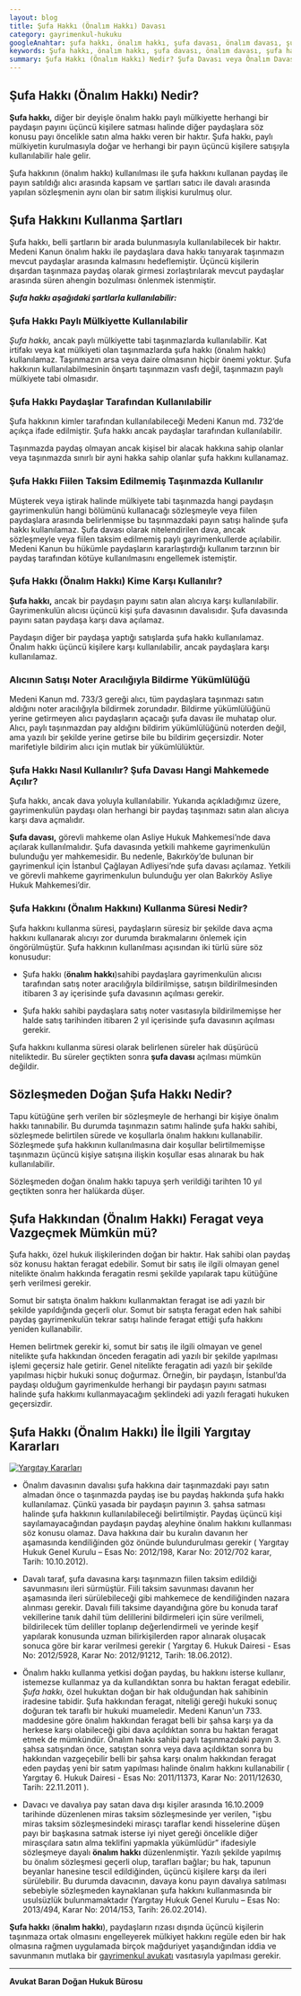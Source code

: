 ```yaml
---
layout: blog
title: Şufa Hakkı (Önalım Hakkı) Davası
category: gayrimenkul-hukuku
googleAnahtar: şufa hakkı, önalım hakkı, şufa davası, önalım davası, şufa hakkını kullanma süresi, avukat, gayrimenkul avukatı, bakırköy avukat, ataköy avukat, istanbul avukat, hukuk bürosu
keywords: Şufa hakkı, önalım hakkı, şufa davası, önalım davası, şufa hakkını kullanma süresi, avukat, gayrimenkul avukatı, bakırköy avukat, ataköy avukat, istanbul avukat, hukuk bürosu
summary: Şufa Hakkı (Önalım Hakkı) Nedir? Şufa Davası veya Önalım Davası, Şufa hakkını kullanma şartları ve Kullanma Süresi, Paydaşlar Arasında Şufa Hakkı, Noterle Bildirim Yükümlülüğü, Şufa Hakkı Yargıtay Kararları
---
```


## Şufa  Hakkı  (Önalım Hakkı) Nedir?

**Şufa hakkı,** diğer bir deyişle önalım hakkı paylı mülkiyette herhangi bir paydaşın payını üçüncü kişilere satması halinde diğer paydaşlara söz konusu payı öncelikle satın alma hakkı veren bir haktır. Şufa hakkı, paylı mülkiyetin kurulmasıyla doğar ve herhangi bir payın üçüncü kişilere satışıyla kullanılabilir hale gelir.

Şufa hakkının (önalım hakkı) kullanılması ile şufa hakkını kullanan paydaş ile payın satıldığı alıcı arasında kapsam ve şartları satıcı ile davalı arasında yapılan sözleşmenin aynı olan bir satım ilişkisi kurulmuş olur.

## Şufa Hakkını Kullanma Şartları

Şufa hakkı,  belli şartların bir arada bulunmasıyla kullanılabilecek bir haktır. Medeni Kanun önalım hakkı ile paydaşlara dava hakkı tanıyarak taşınmazın mevcut paydaşlar arasında kalmasını hedeflemiştir. Üçüncü kişilerin dışardan taşınmaza paydaş olarak girmesi zorlaştırılarak mevcut paydaşlar arasında süren ahengin bozulması önlenmek istenmiştir.

***Şufa hakkı aşağıdaki şartlarla kullanılabilir:***

### Şufa Hakkı Paylı Mülkiyette Kullanılabilir

*Şufa hakkı,* ancak paylı mülkiyette tabi taşınmazlarda kullanılabilir. Kat irtifakı veya kat mülkiyeti olan taşınmazlarda şufa hakkı (önalım hakkı) kullanılamaz. Taşınmazın arsa veya daire olmasının hiçbir önemi yoktur. Şufa hakkının kullanılabilmesinin önşartı taşınmazın vasfı değil, taşınmazın paylı mülkiyete tabi olmasıdır.

### Şufa Hakkı Paydaşlar Tarafından Kullanılabilir

Şufa hakkının kimler tarafından kullanılabileceği Medeni Kanun md. 732’de açıkça ifade edilmiştir. Şufa hakkı ancak paydaşlar tarafından kullanılabilir. 

Taşınmazda paydaş olmayan ancak kişisel bir alacak hakkına sahip olanlar veya taşınmazda sınırlı bir ayni hakka sahip olanlar şufa hakkını kullanamaz.

### Şufa Hakkı Fiilen Taksim Edilmemiş Taşınmazda Kullanılır

Müşterek veya iştirak halinde mülkiyete tabi taşınmazda hangi paydaşın gayrimenkulün hangi bölümünü kullanacağı sözleşmeyle veya fiilen paydaşlara arasında belirlenmişse bu taşınmazdaki payın satışı halinde şufa hakkı kullanılamaz. Şufa davası olarak nitelendirilen dava, ancak sözleşmeyle veya fiilen taksim edilmemiş paylı gayrimenkullerde açılabilir. Medeni Kanun  bu hükümle paydaşların kararlaştırdığı kullanım tarzının bir paydaş tarafından kötüye kullanılmasını engellemek istemiştir.

### Şufa Hakkı (Önalım Hakkı) Kime Karşı Kullanılır?

**Şufa hakkı,**  ancak bir paydaşın payını satın alan alıcıya karşı kullanılabilir. Gayrimenkulün alıcısı üçüncü kişi şufa davasının davalısıdır. Şufa davasında payını satan paydaşa karşı dava açılamaz.

Paydaşın diğer bir paydaşa yaptığı satışlarda şufa hakkı kullanılamaz. Önalım hakkı üçüncü kişilere karşı kullanılabilir, ancak paydaşlara karşı kullanılamaz.  

### Alıcının Satışı Noter Aracılığıyla Bildirme Yükümlülüğü

Medeni Kanun md. 733/3 gereği alıcı, tüm paydaşlara taşınmazı satın aldığını noter aracılığıyla bildirmek zorundadır.  Bildirme yükümlülüğünü yerine getirmeyen alıcı paydaşların açacağı şufa davası ile muhatap olur.  Alıcı, paylı taşınmazdan pay aldığını bildirim yükümlülüğünü noterden değil, ama yazılı bir şekilde yerine getirse bile bu bildirim geçersizdir. Noter marifetiyle bildirim alıcı için mutlak bir yükümlülüktür.

### Şufa Hakkı Nasıl Kullanılır? Şufa Davası Hangi Mahkemede Açılır?

Şufa hakkı, ancak dava yoluyla kullanılabilir. Yukarıda açıkladığımız üzere,  gayrimenkulün paydaşı olan herhangi bir paydaş taşınmazı satın alan alıcıya karşı dava açmalıdır.

**Şufa davası,**  görevli mahkeme olan Asliye Hukuk Mahkemesi’nde dava açılarak kullanılmalıdır. Şufa davasında yetkili mahkeme gayrimenkulün bulunduğu yer mahkemesidir. Bu nedenle, Bakırköy’de bulunan bir gayrimenkul için İstanbul Çağlayan Adliyesi’nde şufa davası açılamaz. Yetkili ve görevli mahkeme gayrimenkulun bulunduğu yer olan Bakırköy Asliye Hukuk Mahkemesi’dir.

### Şufa Hakkını (Önalım Hakkını) Kullanma Süresi Nedir?

Şufa hakkını kullanma süresi, paydaşların süresiz bir şekilde dava açma hakkını kullanarak alıcıyı zor durumda bırakmalarını önlemek için öngörülmüştür. Şufa hakkının kullanılması açısından iki türlü süre söz konusudur:

* Şufa hakkı  (**önalım hakkı**)sahibi paydaşlara gayrimenkulün alıcısı tarafından satış noter aracılığıyla bildirilmişse, satışın bildirilmesinden itibaren 3 ay içerisinde şufa davasının açılması gerekir.

*	Şufa hakkı sahibi paydaşlara satış noter vasıtasıyla bildirilmemişse her halde satış tarihinden itibaren 2 yıl içerisinde şufa davasının açılması gerekir.

Şufa hakkını kullanma süresi olarak belirlenen süreler hak düşürücü niteliktedir. Bu süreler geçtikten sonra **şufa davası** açılması mümkün değildir.

## Sözleşmeden Doğan Şufa Hakkı Nedir?

Tapu kütüğüne şerh verilen bir sözleşmeyle de herhangi bir kişiye önalım hakkı tanınabilir. Bu durumda taşınmazın satımı halinde şufa hakkı sahibi, sözleşmede belirtilen sürede ve koşullarla önalım hakkını kullanabilir. Sözleşmede şufa hakkının kullanılmasına dair koşullar belirtilmemişse taşınmazın üçüncü kişiye satışına ilişkin koşullar esas alınarak bu hak kullanılabilir.

Sözleşmeden doğan önalım hakkı tapuya şerh verildiği tarihten 10 yıl geçtikten sonra her halükarda düşer.


## Şufa Hakkından (Önalım Hakkı) Feragat veya Vazgeçmek Mümkün mü?

Şufa hakkı, özel hukuk ilişkilerinden doğan bir haktır. Hak sahibi olan paydaş söz konusu haktan feragat edebilir. Somut bir satış ile ilgili olmayan genel nitelikte önalım hakkında feragatin resmi şekilde yapılarak tapu kütüğüne şerh verilmesi gerekir.

Somut bir satışta önalım hakkını kullanmaktan feragat  ise adi yazılı bir şekilde yapıldığında geçerli olur. Somut bir satışta feragat eden hak sahibi paydaş gayrimenkulün tekrar satışı halinde feragat ettiği şufa hakkını yeniden kullanabilir.

 Hemen belirtmek gerekir ki, somut bir satış ile ilgili olmayan ve genel nitelikte şufa hakkından önceden feragatin adi yazılı bir şekilde yapılması işlemi geçersiz hale getirir.  Genel nitelikte feragatin adi yazılı bir şekilde yapılması hiçbir hukuki sonuç doğurmaz. Örneğin, bir paydaşın, İstanbul’da paydaşı olduğum gayrimenkulde herhangi bir paydaşın payını satması halinde şufa hakkımı kullanmayacağım şeklindeki  adi yazılı feragati hukuken geçersizdir.

## Şufa Hakkı (Önalım Hakkı) İle İlgili Yargıtay Kararları  
[![Yargıtay Kararları](http://i.hizliresim.com/ZVryna.jpg)](https://hizliresim.com/ZVryna "Şufa Hakkı Yargıtay Kararları")

* Önalım davasının davalısı şufa hakkına dair taşınmazdaki payı satın almadan önce o taşınmazda paydaş ise bu paydaş hakkında şufa hakkı kullanılamaz. Çünkü yasada bir paydaşın payının 3. şahsa satması halinde şufa hakkının kullanılabileceği belirtilmiştir. Paydaş üçüncü kişi sayılamayacağından paydaşın paydaş aleyhine önalım hakkını kullanması söz konusu olamaz. Dava hakkına dair bu kuralın davanın her aşamasında kendiliğinden göz önünde bulundurulması gerekir  ( Yargıtay Hukuk Genel Kurulu – Esas No: 2012/198, Karar No: 2012/702 karar, Tarih: 10.10.2012).

*	Davalı taraf, şufa davasına karşı taşınmazın fiilen taksim edildiği savunmasını ileri sürmüştür. Fiili taksim savunması davanın her aşamasında ileri sürülebileceği gibi mahkemece de kendiliğinden nazara alınması gerekir.  Davalı fiili taksime dayandığına göre bu konuda taraf vekillerine tanık dahil tüm delillerini bildirmeleri için süre verilmeli, bildirilecek tüm deliller toplanıp değerlendirmeli ve yerinde keşif yapılarak konusunda uzman bilirkişilerden rapor alınarak oluşacak sonuca göre bir karar verilmesi gerekir ( Yargıtay 6. Hukuk Dairesi - Esas No: 2012/5928, Karar No: 2012/91212, Tarih: 18.06.2012).

*	Önalım hakkı kullanma yetkisi doğan paydaş, bu hakkını isterse kullanır, istemezse kullanmaz ya da kullandıktan sonra bu haktan feragat edebilir.  *Şufa hakkı,* özel hukuktan doğan bir hak olduğundan hak sahibinin iradesine tabidir. Şufa hakkından feragat, niteliği gereği hukuki sonuç doğuran tek taraflı bir hukuki muameledir.  Medeni Kanun'un 733. maddesine göre önalım hakkından feragat belli bir şahsa karşı ya da herkese karşı olabileceği gibi dava açıldıktan sonra bu haktan feragat etmek de mümkündür. Önalım hakkı sahibi paylı taşınmazdaki payın 3. şahsa satışından önce, satıştan sonra veya dava açıldıktan sonra bu hakkından vazgeçebilir belli bir şahsa karşı onalım hakkından feragat eden paydaş yeni bir satım yapılması halinde önalım hakkını kullanabilir ( Yargıtay 6. Hukuk Dairesi - Esas No: 2011/11373, Karar No: 2011/12630, Tarih: 22.11.2011 ).

* Davacı ve davalıya pay satan dava dışı kişiler arasında 16.10.2009 tarihinde düzenlenen miras taksim sözleşmesinde yer verilen, "işbu miras taksim sözleşmesindeki mirasçı taraflar kendi hisselerine düşen payı bir başkasına satmak isterse iyi niyet gereği öncelikle diğer mirasçılara satın alma teklifini yapmakla yükümlüdür”  ifadesiyle sözleşmeye dayalı **önalım hakkı** düzenlenmiştir.  Yazılı şekilde yapılmış bu önalım sözleşmesi geçerli olup, tarafları bağlar; bu hak, tapunun beyanlar hanesine tescil edildiğinden, üçüncü kişilere karşı da ileri sürülebilir. Bu durumda davacının, davaya konu payın davalıya satılması sebebiyle sözleşmeden kaynaklanan şufa hakkını kullanmasında bir usulsüzlük bulunmamaktadır (Yargıtay Hukuk Genel Kurulu – Esas No:  2013/494, Karar No: 2014/153, Tarih: 26.02.2014).

**Şufa hakkı** (**önalım hakkı**), paydaşların rızası dışında üçüncü kişilerin taşınmaza ortak olmasını engelleyerek mülkiyet hakkını regüle eden bir hak olmasına rağmen uygulamada birçok mağduriyet yaşandığından iddia ve savunmanın mutlaka bir [gayrimenkul avukatı](https://barandogan.av.tr/blog/gayrimenkul-hukuku/gayrimenkul-avukati-istanbul.html) vasıtasıyla yapılması gerekir.

______________________________________________________________________________________________________________________________________

**Avukat Baran Doğan Hukuk Bürosu**

